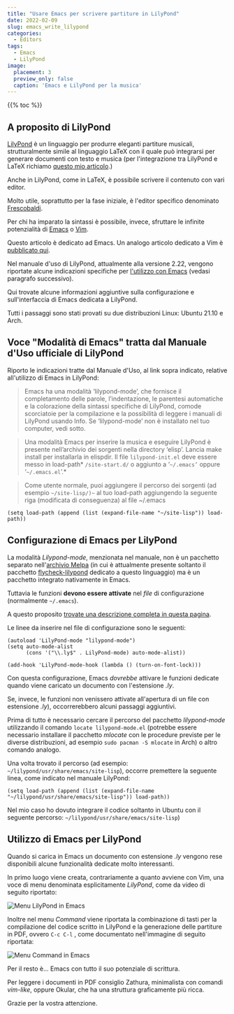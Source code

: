 ```yaml
---
title: "Usare Emacs per scrivere partiture in LilyPond"
date: 2022-02-09
slug: emacs_write_lilypond
categories:
  - Editors
tags:
  - Emacs
  - LilyPond
image:
  placement: 3
  preview_only: false
  caption: 'Emacs e LilyPond per la musica'
---
```


{{% toc %}}


## A proposito di LilyPond

[LilyPond](http://lilypond.org/) è un linguaggio per produrre eleganti partiture musicali, strutturalmente simile al linguaggio LaTeX con il quale può integrarsi per generare documenti con testo e musica (per l'integrazione tra LilyPond e LaTeX richiamo [questo mio articolo](https://francopasut.netlify.app/it/post/lilypond-lyluatex/).)

Anche in LilyPond, come in LaTeX, è possibile scrivere il contenuto con vari editor.

Molto utile, soprattutto per la fase iniziale, è l'editor specifico denominato [Frescobaldi](https://www.frescobaldi.org/).

Per chi ha imparato la sintassi è possibile, invece,  sfruttare le infinite potenzialità di [Emacs](https://www.gnu.org/software/emacs/) o [Vim](https://www.vim.org/).

Questo articolo è dedicato ad Emacs. Un analogo articolo dedicato a Vim è [pubblicato qui](https://francopasut.netlify.app/it/post/vim_write_lilypond/).

Nel manuale d'uso di LilyPond,  attualmente alla versione 2.22, vengono riportate alcune indicazioni specifiche per [l'utilizzo con Emacs](https://lilypond.org/doc/v2.22/Documentation/usage/text-editor-support#emacs-mode) (vedasi paragrafo successivo).

Qui trovate   alcune informazioni aggiuntive sulla configurazione e sull'interfaccia di Emacs dedicata a LilyPond.

Tutti i passaggi  sono stati provati su due distribuzioni Linux: Ubuntu 21.10 e Arch.

## Voce "Modalità di Emacs" tratta dal Manuale d'Uso ufficiale di LilyPond

Riporto le indicazioni tratte dal Manuale d'Uso, al link sopra indicato, relative all'utilizzo di Emacs in LilyPond:

> Emacs ha una modalità ‘lilypond-mode’, che fornisce il completamento delle parole, l’indentazione, le parentesi automatiche e la colorazione della sintassi specifiche di LilyPond, comode scorciatoie per la compilazione e la possibilità di leggere i manuali di LilyPond usando Info. Se ‘lilypond-mode’ non è installato nel tuo computer, vedi sotto.

> Una modalità Emacs per inserire la musica e eseguire LilyPond è presente nell’archivio dei sorgenti nella directory ‘elisp’. Lancia make install per installarla in elispdir. Il file `lilypond-init.el` deve essere messo in load-path\* `/site-start.d/` o aggiunto a ‘`~/.emacs’` oppure ‘`~/.emacs.el`’.\*

> Come utente normale, puoi aggiungere il percorso dei sorgenti (ad esempio `~/site-lisp/)~` al tuo load-path aggiungendo la seguente riga (modificata di conseguenza) al file \~/.emacs

```
(setq load-path (append (list (expand-file-name "~/site-lisp")) load-path)) 
```

## Configurazione di Emacs per LilyPond

La modalità *Lilypond-mode*, menzionata nel manuale, non è un   pacchetto separato nell'[archivio Melpa](https://melpa.org/#/) (in cui è attualmente presente soltanto il pacchetto [flycheck-lilypond](https://melpa.org/#/flycheck-lilypond) dedicato a questo linguaggio) ma è un pacchetto integrato nativamente in Emacs.

Tuttavia le funzioni  **devono essere attivate** nel *file* di configurazione (normalmente `~/.emacs`).

A questo proposito [trovate una descrizione completa in questa pagina](http://www.geoffhorton.com/lilymacs.html).

Le linee da inserire nel file di configurazione sono le seguenti:


```
(autoload 'LilyPond-mode "lilypond-mode")
(setq auto-mode-alist
      (cons '("\\.ly$" . LilyPond-mode) auto-mode-alist))

(add-hook 'LilyPond-mode-hook (lambda () (turn-on-font-lock)))
```

Con questa configurazione,  Emacs *dovrebbe* attivare le funzioni dedicate quando viene caricato un documento con l'estensione *.ly*.

Se, invece,  le funzioni non venissero attivate all'apertura di  un file con estensione *.ly*), occorrerebbero alcuni passaggi aggiuntivi.

Prima di tutto è necessario cercare il percorso del pacchetto *lilypond-mode* utilizzando il comando  `locate lilypond-mode.el` (potrebbe essere necessario installare il  pacchetto *mlocate* con le procedure previste per le diverse distribuzioni, ad esempio `sudo pacman -S mlocate` in Arch) o altro comando analogo.

Una volta trovato il percorso (ad esempio: `~/lilypond/usr/share/emacs/site-lisp`),  occorre premettere la seguente linea,   come indicato nel manuale LilyPond:

```
(setq load-path (append (list (expand-file-name "~/lilypond/usr/share/emacs/site-lisp")) load-path))
```
Nel mio caso ho dovuto integrare il codice soltanto in Ubuntu con il seguente percorso: `~/lilypond/usr/share/emacs/site-lisp`)


## Utilizzo di Emacs per LilyPond ##

Quando si carica in Emacs un documento con estensione *.ly* vengono rese disponibili alcune funzionalità dedicate molto interessanti.

In primo luogo viene creata, contrariamente a quanto avviene con Vim, una voce di menu denominata esplicitamente *LilyPond*, come da video di seguito riportato:

![Menu LilyPond in Emacs](video_menu_lilypond.gif)

Inoltre nel menu *Command* viene riportata la combinazione di tasti per la compilazione del codice scritto in LilyPond e la generazione delle partiture in PDF, ovvero `C-c C-l` , come documentato  nell'immagine di seguito riportata:

![Menu Command in Emacs](menu_command.png)

Per il resto è... Emacs con tutto il suo potenziale di scrittura.

Per leggere i documenti in PDF consiglio Zathura, minimalista con  comandi  *vim-like*, oppure Okular,  che ha una struttura graficamente più ricca.

Grazie per la vostra attenzione.
